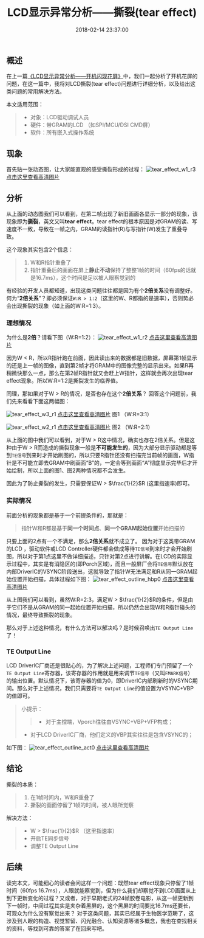 ﻿---
title:  "LCD显示异常分析——撕裂(tear effect)"
date:   2018-02-14 23:37:00
categories: text
---


## **概述**
在上一篇[《LCD显示异常分析——开机闪现花屏》](http://blog.csdn.net/hexiaolong2009/article/details/79190789)中，我们一起分析了开机花屏的问题，在这一篇中，我将对LCD撕裂(tear effect)问题进行详细分析，以及给出这类问题的常用解决方法。

本文适用范围：
> * 对象：LCD驱动调试人员
> * 硬件：带GRAM的LCD （如SPI/MCU/DSI CMD屏）
> * 软件：所有嵌入式操作系统

## **现象**
首先贴一张动态图，让大家能直观的感受撕裂形成的过程：
![tear_effect_w1_r3](http://img.blog.csdn.net/20180213195625378)
[点击这里查看高清图片](http://hexiaolong2008.github.io/image/tear_effect_w1_r3.svg)

## **分析**
从上面的动态图我们可以看到，在第二帧出现了新旧画面各显示一部分的现象，该现象即为**撕裂**，英文又叫**tear effect**。tear effect的根本原因是对GRAM的读、写速度不一致，导致在一帧之内，GRAM的读指针(R)与写指针(W)发生了重叠导致。

这个现象其实包含2个信息：
> 1. W和R指针重叠了
> 2. 指针重叠后的画面在屏上**静止不动**保持了整整1帧的时间（60fps的话就是16.7ms），这个时间是足以被人眼察觉到的

有经验的开发人员都知道，出现这类问题往往都是因为有个**2倍关系**没有调整好。何为“**2倍关系**”？即必须保证`W:R > 1:2`（这里的W、R都指的是速率），否则势必会出现撕裂的现象（如上面的W:R=1:3）。

### **理想情况**
为什么是**2倍**？请看下图（W:R=1:2）：
![tear_effect_w1_r2](http://img.blog.csdn.net/20180213204925223)
[点击这里查看高清图片](http://hexiaolong2008.github.io/image/tear_effect_w1_r2.svg)

因为W < R，所以R指针跑在前面，因此读出来的数据都是旧数据，屏幕第1帧显示的还是上一帧的图像，直到第2帧才将GRAM中的图像完整的显示出来。如果R再稍微快那么一点，那么在第2帧R指针就又会赶上W指针，这样就会再次出现tear effect现象。所以W:R=1:2是撕裂发生的临界值。

同理，那如果对于W > R的情况，是否也存在这个**2倍关系**？
回答这个问题前，我们先来看看下面这两幅图：

![tear_effect_w3_r1](http://img.blog.csdn.net/2018021321405522)
[点击这里查看高清图片](http://hexiaolong2008.github.io/image/tear_effect_w3_r1.svg)
图1 （W:R=3:1）
<br/>

![tear_effect_w2_r1](http://img.blog.csdn.net/20180213214534899)
[点击这里查看高清图片](http://hexiaolong2008.github.io/image/tear_effect_w2_r1.svg)
图2 （W:R=2:1）

从上面的图中我们可以看到，对于W > R这中情况，确实也存在2倍关系。但是这种由于W > R而造成的撕裂现象一般是**不可能发生的**，因为大部分显示驱动都是等到`TE信号`到来时才开始刷图的，所以只要R指针还没有扫描完当前帧的画面，W指针是不可能立即去GRAM中刷画面“B”的，一定会等到画面“A”彻底显示完毕后才开始绘制，所以上面的图1、图2两种情况都不会发生。

因此为了防止撕裂的发生，只需要保证W > $\frac{1}{2}$R (这里指速率)即可。

### **实际情况**
前面分析的现象都是基于一个前提条件的，那就是：
> 指针W和R都是基于**同一个时间点**、**同一个GRAM起始位置**开始扫描的

只要上面的2点有一个不满足，那么**2倍关系**就不成立了。
因为对于这类带GRAM的LCD ，驱动软件或LCD Controller硬件都会做成等待`TE信号`到来时才会开始刷图，所以对于第1点这里不做详细描述，只针对第2点进行讲解。在LCD的实际显示过程中，其实是有消隐区的(即Porch区域)，而且一般屏厂会将`TE信号`默认放在内部DriverIC的VSYNC阶段送出，这就导致了指针W无法满足和R从同一GRAM起始位置开始扫描，具体过程如下图：
![tear_effect_outline_hbp0](http://img.blog.csdn.net/20180213224203759)
[点击这里查看高清图片](http://hexiaolong2008.github.io/image/tear_effect_outline_hbp0.svg)

从上图我们可以看到，虽然W:R=2:3，满足W > $\frac{1}{2}$R的条件，但是由于它们不是从GRAM的同一起始位置开始扫描，所以仍然会出现W和R指针碰头的情况，最终导致撕裂的现象。

那么对于上述这种情况，有什么方法可以解决吗？是时候召唤出`TE Output Line`了！

### **TE Output Line**
LCD DriverIC厂商还是很贴心的，为了解决上述问题，工程师们专门预留了一个`TE Output Line`寄存器，该寄存器的作用就是用来调节`TE信号`（又叫`FMARK信号`）的输出位置。默认情况下，该寄存器的值为0，即DriverIC内部刷新时的VSYNC期间。那么对于上述情况，我们只需要将`TE Output Line`的值设置为VSYNC+VBP的值即可。
> 小提示：
>> * 对于主控端，Vporch往往由VSYNC+VBP+VFP构成；
> * 对于LCD DriverIC厂商，他们定义的VBP其实往往是包含VSYNC的；

如下图：
![tear_effect_outline_act0](http://img.blog.csdn.net/20180213231002635)
[点击这里查看高清图片](http://hexiaolong2008.github.io/image/tear_effect_outline_act0.svg)

## **结论**
撕裂的本质：
> 1. 在1帧时间内，W和R重叠了
> 2. 撕裂的画面停留了1帧的时间，被人眼所觉察

解决方法：
> * W > $\frac{1}{2}$R （这里指速率）
> * 开启TE同步信号 
> * 调整TE Output Line

## **后续**
读完本文，可能细心的读者会问这样一个问题：既然tear effect现象只停留了1帧时间（60fps 16.7ms），人眼就能察觉到，但为什么我们却察觉不到LCD画面从上到下更新变化的过程？又或者，对于早期老式的24帧胶卷电影，从这一帧更新到下一帧时，中间过程其实是夹杂着黑屏的，这个黑屏的时间要比16.7ms还要长，可观众为什么没有察觉出来？
对于这类问题，其实已经属于生物医学范畴了，这涉及到人眼的构造、视觉暂留、闪光融合、认知资源等诸多概念，我也在查找相关的资料，等找到可靠的答案了在回来写吧。